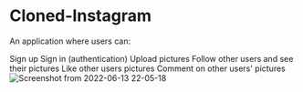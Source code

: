 # Cloned-Instagram
An application where users can:

Sign up
Sign in (authentication)
Upload pictures
Follow other users and see their pictures
Like other users pictures
Comment on other users' pictures
![Screenshot from 2022-06-13 22-05-18](https://user-images.githubusercontent.com/78535921/173431243-54eb5a8e-8d04-45dd-b003-f1531f207efe.png)
